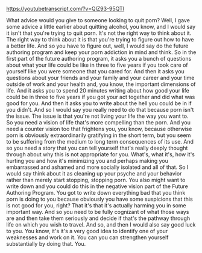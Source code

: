 https://youtubetranscript.com/?v=QlZ93-95QTI

 What advice would you give to someone looking to quit porn? Well, I gave some advice a little earlier about quitting alcohol, you know, and I would say it isn't that you're trying to quit porn. It's not the right way to think about it. The right way to think about it is that you're trying to figure out how to have a better life. And so you have to figure out, well, I would say do the future authoring program and keep your porn addiction in mind and think. So in the first part of the future authoring program, it asks you a bunch of questions about what your life could be like in three to five years if you took care of yourself like you were someone that you cared for. And then it asks you questions about your friends and your family and your career and your time outside of work and your health and, you know, the important dimensions of life. And it asks you to spend 20 minutes writing about how good your life could be in three to five years if you got your act together and did what was good for you. And then it asks you to write about the hell you could be in if you didn't. And so I would say you really need to do that because porn isn't the issue. The issue is that you're not living your life the way you want to. So you need a vision of life that's more compelling than the porn. And you need a counter vision too that frightens you, you know, because otherwise porn is obviously extraordinarily gratifying in the short term, but you seem to be suffering from the medium to long term consequences of its use. And so you need a story that you can tell yourself that's really deeply thought through about why this is not appropriate for you. What's, what it's, how it's hurting you and how it's minimizing you and perhaps making you embarrassed and ashamed and more socially isolated and all of that. So I would say think about it as cleaning up your psyche and your behavior rather than merely start stopping, stopping porn. You also might want to write down and you could do this in the negative vision part of the Future Authoring Program. You got to write down everything bad that you think porn is doing to you because obviously you have some suspicions that this is not good for you, right? That it's that it's actually harming you in some important way. And so you need to be fully cognizant of what those ways are and then take them seriously and decide if that's the pathway through life on which you wish to travel. And so, and then I would also say good luck to you. You know, it's it's a very good idea to identify one of your weaknesses and work on it. You can you can strengthen yourself substantially by doing that. You.